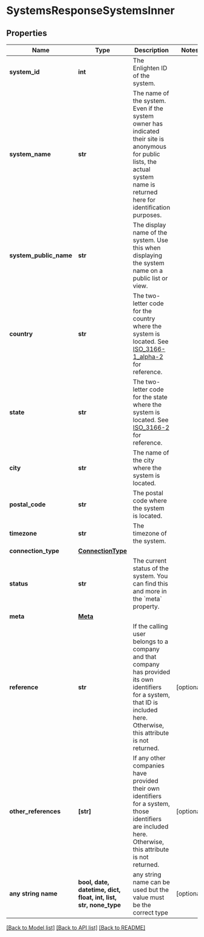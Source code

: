 # SystemsResponseSystemsInner


## Properties
Name | Type | Description | Notes
------------ | ------------- | ------------- | -------------
**system_id** | **int** | The Enlighten ID of the system. | 
**system_name** | **str** | The name of the system. Even if the system owner has indicated their site is anonymous for public lists, the actual system name is returned here for identification purposes. | 
**system_public_name** | **str** | The display name of the system. Use this when displaying the system name on a public list or view. | 
**country** | **str** | The two-letter code for the country where the system is located. See [ISO_3166-1_alpha-2](https://en.wikipedia.org/wiki/ISO_3166-1_alpha-2) for reference. | 
**state** | **str** | The two-letter code for the state where the system is located. See [ISO_3166-2](https://en.wikipedia.org/wiki/ISO_3166-2) for reference. | 
**city** | **str** | The name of the city where the system is located. | 
**postal_code** | **str** | The postal code where the system is located. | 
**timezone** | **str** | The timezone of the system. | 
**connection_type** | [**ConnectionType**](ConnectionType.md) |  | 
**status** | **str** | The current status of the system. You can find this and more in the &#x60;meta&#x60; property. | 
**meta** | [**Meta**](Meta.md) |  | 
**reference** | **str** | If the calling user belongs to a company and that company has provided its own identifiers for a system, that ID is included here. Otherwise, this attribute is not returned. | [optional] 
**other_references** | **[str]** | If any other companies have provided their own identifiers for a system, those identifiers are included here. Otherwise, this attribute is not returned. | [optional] 
**any string name** | **bool, date, datetime, dict, float, int, list, str, none_type** | any string name can be used but the value must be the correct type | [optional]

[[Back to Model list]](../README.md#documentation-for-models) [[Back to API list]](../README.md#documentation-for-api-endpoints) [[Back to README]](../README.md)


